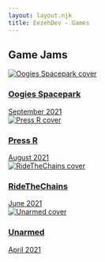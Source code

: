 ```yaml
---
layout: layout.njk
title: EezehDev - Games
---
```


<section class="games">
  <h2>Game Jams</h2>
  <div class="project-grid container">
    <section class="project-cell">
        <a href="https://enzomannaert.itch.io/oogies-spacepark" target="_blank" rel="noopener noreferrer">
            <img src="/img/oogiesspacepark.png" alt="Oogies Spacepark cover">
            <h3>Oogies Spacepark</h3>
            <div>September 2021</div>
        </a>
    </section>
    <section class="project-cell">
        <a href="https://eezehdev.itch.io/pressr" target="_blank" rel="noopener noreferrer">
            <img src="/img/pressr.png" alt="Press R cover">
            <h3>Press R</h3>
            <div>August 2021</div>
        </a>
    </section>
    <section class="project-cell">
        <a href="https://tomstevens.itch.io/ridethechains" target="_blank" rel="noopener noreferrer">
            <img src="/img/ridethechains.png" alt="RideTheChains cover">
            <h3>RideTheChains</h3>
            <div>June 2021</div>
        </a>
    </section>
    <section class="project-cell">
        <a href="https://eezehdev.itch.io/unarmed" target="_blank" rel="noopener noreferrer">
            <img src="/img/unarmed.png" alt="Unarmed cover">
            <h3>Unarmed</h3>
            <div>April 2021</div>
        </a>
    </section>
  </div>
</section>